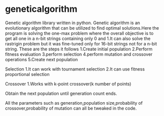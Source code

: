 # geneticalgorithm
Genetic algorithm library written in python. 
Genetic algorithm is an evolutionary algorithm that can be utilized to find optimal solutions.Here the program is solving the one-max problem where the overall objective is to get all one in a n-bit strings containing only 0 and 1.It can also solve the rastrigin problem but it was fine-tuned only for 16-bit strings not for a n-bit string.
These are the steps it follows
1.Create initial population
2.Perform fitness evaluation
3.perform selection
4.perform mutation and crossover operations
5.Create next population

Selection
1.It can work with tournament selection
2.It can use fitness proportional selection

Crossover
1.Works with k-point crossover(k number of points)

Obtain the next population until generation count ends.

All the parameters such as generation,population size,probability of crossover,probability of mutation can all be tweaked in the code.
